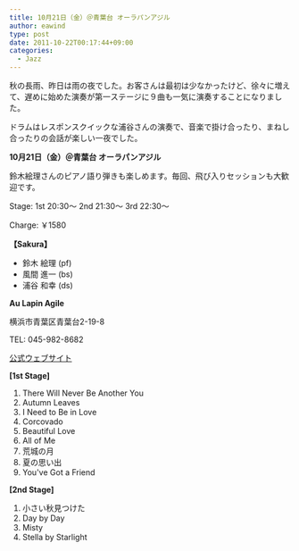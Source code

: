 ```yaml
---
title: 10月21日（金）＠青葉台 オーラパンアジル
author: eawind
type: post
date: 2011-10-22T00:17:44+09:00
categories:
  - Jazz
---
```

秋の長雨、昨日は雨の夜でした。お客さんは最初は少なかったけど、徐々に増えて、遅めに始めた演奏が第一ステージに９曲も一気に演奏することになりました。

ドラムはレスポンスクイックな浦谷さんの演奏で、音楽で掛け合ったり、まねし合ったりの会話が楽しい一夜でした。

**10月21日（金）＠青葉台 オーラパンアジル**

鈴木絵理さんのピアノ語り弾きも楽しめます。毎回、飛び入りセッションも大歓迎です。

Stage: 1st 20:30〜 2nd 21:30〜 3rd 22:30〜

Charge: ￥1580

**【Sakura】**

- 鈴木 絵理 (pf)
- 風間 進一 (bs)
- 浦谷 和幸 (ds)

**Au Lapin Agile**

横浜市青葉区青葉台2-19-8

TEL: 045-982-8682

[公式ウェブサイト](http://www.geocities.jp/aulapinagile1/index.html)

**[1st Stage]**

1. There Will Never Be Another You
2. Autumn Leaves
3. I Need to Be in Love
4. Corcovado
5. Beautiful Love
6. All of Me
7. 荒城の月
8. 夏の思い出
9. You've Got a Friend

**[2nd Stage]**

1. 小さい秋見つけた
2. Day by Day
3. Misty
4. Stella by Starlight
